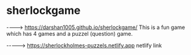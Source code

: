 # sherlockgame

----> https://darshan1005.github.io/sherlockgame/
This is a fun game which has 4 games and a puzzel (question) game.

-----> https://sherlockholmes-puzzels.netlify.app
netlify link 

